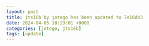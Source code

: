 ```yaml
---
layout: post
title: jts16b by jotego has been updated to 7e16d43
date: 2024-04-05 18:29:01 +0000
categories: [jotego, jts16b]
tags: [update]
---
```


